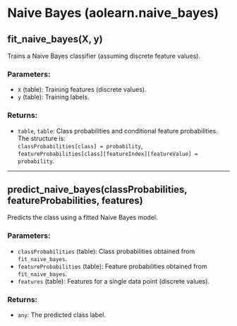 # Naive Bayes (aolearn.naive_bayes)

## fit_naive_bayes(X, y)
Trains a Naive Bayes classifier (assuming discrete feature values).

### Parameters:
- `X` (table): Training features (discrete values).
- `y` (table): Training labels.

### Returns:
- `table`, `table`: Class probabilities and conditional feature probabilities.  
  The structure is:  
  `classProbabilities[class] = probability`,  
  `featureProbabilities[class][featureIndex][featureValue] = probability`.

---

## predict_naive_bayes(classProbabilities, featureProbabilities, features)
Predicts the class using a fitted Naive Bayes model.

### Parameters:
- `classProbabilities` (table): Class probabilities obtained from `fit_naive_bayes`.
- `featureProbabilities` (table): Feature probabilities obtained from `fit_naive_bayes`.
- `features` (table): Features for a single data point (discrete values).

### Returns:
- `any`: The predicted class label.
